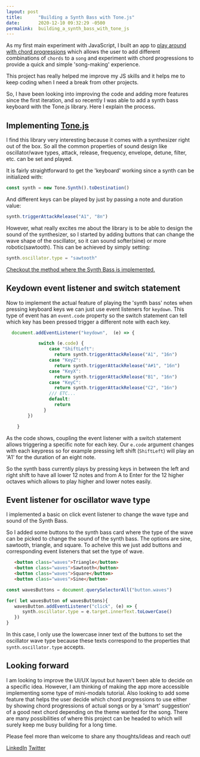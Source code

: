 ```yaml
---
layout: post
title:      "Building a Synth Bass with Tone.js"
date:       2020-12-10 09:32:29 -0500
permalink:  building_a_synth_bass_with_tone_js
---
```



As my first main experiment with JavaScript, I built an app to [play around with chord progressions](https://santiagosalazarpavajeau.github.io/chords_beats_frontend/) which allows the user to add different combinations of `chords` to a `song` and experiment with chord progressions to provide a quick and simple 'song-making' experience.

This project has really helped me improve my JS skills and it helps me to keep coding when I need a break from other projects.

So, I have been looking into improving the code and adding more features since the first iteration, and so recently I was able to add a synth bass keyboard with the Tone.js library. Here I explain the process.

## Implementing [Tone.js](https://tonejs.github.io/)

I find this library very interesting because it comes with a synthesizer right out of the box. So all the common properties of sound design like oscillator/wave types, attack, release, frequency, envelope, detune, filter, etc. can be set and played.

It is fairly straightforward to get the 'keyboard' working since a synth can be initialized with:

``` javascript
const synth = new Tone.Synth().toDestination()
```

And different keys can be played by just by passing a note and duration value:

```javascript
synth.triggerAttackRelease("A1", "8n")
```

However, what really excites me about the library is to be able to design the sound of the synthesizer, so I started by adding buttons that can change the wave shape of the oscillator, so it can sound softer(sine) or more robotic(sawtooth). This can be achieved by simply setting:

```javascript
synth.oscillator.type = "sawtooth"
```

[Checkout the method where the Synth Bass is implemented.](https://github.com/SantiagoSalazarPavajeau/chords_beats_frontend/blob/384b012b8389aa3395e8a692b78ecf9c752cc3f0/adapter.js#L67)

## Keydown event listener and switch statement

Now to implement the actual feature of playing the 'synth bass' notes when pressing keyboard keys we can just use event listeners for `keydown`. This type of event has an `event.code` property so the switch statement can tell which key has been pressed trigger a different note with each key.

``` javascript
  document.addEventListener("keydown",  (e) => {

            switch (e.code) {
                case "ShiftLeft":
                  return synth.triggerAttackRelease("A1", "16n")
                case "KeyZ":
                  return synth.triggerAttackRelease("A#1", "16n")
                case "KeyX":
                  return synth.triggerAttackRelease("B1", "16n")
                case "KeyC":
                  return synth.triggerAttackRelease("C2", "16n")
                /// ETC...
                default:
                  return
              }
        })

    }
```

As the code shows, coupling the event listener with a switch statement allows triggering a specific note for each key. Our `e.code` argument changes with each keypress so for example pressing left shift (`ShiftLeft`) will play an 'A1' for the duration of an eight note.

So the synth bass currently plays by pressing keys in between the left and right shift to have all lower 12 notes and from A to Enter for the 12 higher octaves which allows to play higher and lower notes easily.

## Event listener for oscillator wave type

I implemented a basic on click event listener to change the wave type and sound of the Synth Bass.

So I added some buttons to the synth bass card where the type of the wave can be picked to change the sound of the synth bass. The options are sine, sawtooth, triangle, and square. To acheive this we just add buttons and corresponding event listeners that set the type of wave.

``` html
   <button class="waves">Triangle</button>
   <button class="waves">Sawtooth</button>
   <button class="waves">Square</button>
   <button class="waves">Sine</button>
```

```javascript
const wavesButtons = document.querySelectorAll("button.waves")

for( let wavesButton of wavesButtons){
   wavesButton.addEventListener("click", (e) => {
      synth.oscillator.type = e.target.innerText.toLowerCase()
   })
}
```

In this case, I only use the lowercase inner text of the buttons to set the oscillator wave type because these texts correspond to the properties that `synth.oscillator.type` accepts. 

## Looking forward

I am looking to improve the UI/UX layout but haven't been able to decide on a specific idea. However, I am thinking of making the app more accessible implementing some type of mini-modals tutorial. Also looking to add some feature that helps the user decide which chord progressions to use either by showing chord progressions of actual songs or by a 'smart' suggestion' of a good next chord depending on the theme wanted for the song. There are many possibilities of where this project can be headed to which will surely keep me busy building for a long time.

Please feel more than welcome to share any thoughts/ideas and reach out!

[LinkedIn](https://www.linkedin.com/in/santiago-salazar-pavajeau/)
[Twitter](https://twitter.com/santispavajeau)
